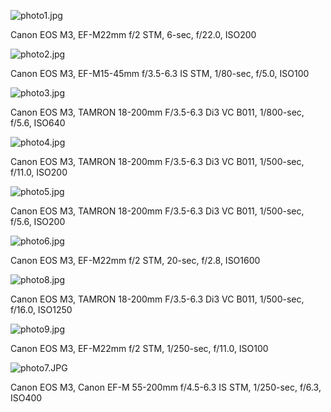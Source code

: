 ![photo1.jpg](/Shutter101/photos/PH/img/photo1.jpg)

Canon EOS M3, EF-M22mm f/2 STM, 6-sec, f/22.0, ISO200

![photo2.jpg](/Shutter101/photos/PH/img/photo2.jpg)

Canon EOS M3, EF-M15-45mm f/3.5-6.3 IS STM, 1/80-sec, f/5.0, ISO100

![photo3.jpg](/Shutter101/photos/PH/img/photo3.jpg)

Canon EOS M3, TAMRON 18-200mm F/3.5-6.3 Di3 VC B011, 1/800-sec, f/5.6, ISO640

![photo4.jpg](/Shutter101/photos/PH/img/photo4.jpg)

Canon EOS M3, TAMRON 18-200mm F/3.5-6.3 Di3 VC B011, 1/500-sec, f/11.0, ISO200

![photo5.jpg](/Shutter101/photos/PH/img/photo5.jpg)

Canon EOS M3, TAMRON 18-200mm F/3.5-6.3 Di3 VC B011, 1/500-sec, f/5.6, ISO200

![photo6.jpg](/Shutter101/photos/PH/img/photo6.jpg)

Canon EOS M3, EF-M22mm f/2 STM, 20-sec, f/2.8, ISO1600

![photo8.jpg](/Shutter101/photos/PH/img/photo8.jpg)

Canon EOS M3, TAMRON 18-200mm F/3.5-6.3 Di3 VC B011, 1/500-sec, f/16.0, ISO1250

![photo9.jpg](/Shutter101/photos/PH/img/photo9.jpg)

Canon EOS M3, EF-M22mm f/2 STM, 1/250-sec, f/11.0, ISO100

![photo7.JPG](/Shutter101/photos/PH/img/photo7.JPG)

Canon EOS M3, Canon EF-M 55-200mm f/4.5-6.3 IS STM, 1/250-sec, f/6.3, ISO400

